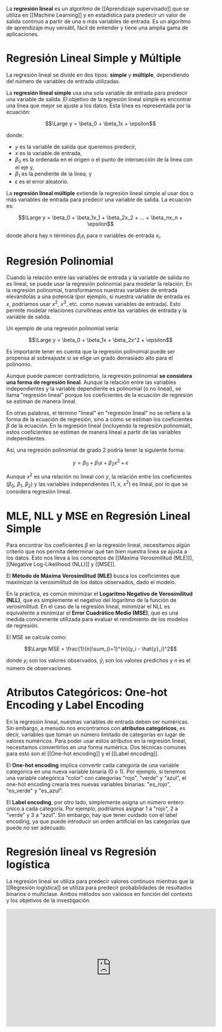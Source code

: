 La **regresión lineal** es un algoritmo de [[Aprendizaje supervisado]] que se utiliza en [[Machine Learning]] y en estadística para predecir un valor de salida continuo a partir de una o más variables de entrada. Es un algoritmo de aprendizaje muy versátil, fácil de entender y tiene una amplia gama de aplicaciones.

# Regresión Lineal Simple y Múltiple

La regresión lineal se divide en dos tipos: **simple** y **múltiple**, dependiendo del número de variables de entrada utilizadas.

La **regresión lineal simple** usa una sola variable de entrada para predecir una variable de salida. El objetivo de la regresión lineal simple es encontrar una línea que mejor se ajuste a los datos. Esta línea es representada por la ecuación:

$$\Large
y = \beta_0 + \beta_1x + \epsilon$$

donde:
- $y$ es la variable de salida que queremos predecir,
- $x$ es la variable de entrada,
- $\beta_0$ es la ordenada en el origen o el punto de intersección de la línea con el eje y,
- $\beta_1$ es la pendiente de la línea, y
- $\epsilon$ es el error aleatorio.

La **regresión lineal múltiple** extiende la regresión lineal simple al usar dos o más variables de entrada para predecir una variable de salida. La ecuación es:

$$\Large
y = \beta_0 + \beta_1x_1 + \beta_2x_2 + ... + \beta_nx_n + \epsilon$$

donde ahora hay n términos $\beta_ix_i$ para n variables de entrada $x_i$.

# Regresión Polinomial

Cuando la relación entre las variables de entrada y la variable de salida no es lineal, se puede usar la regresión polinomial para modelar la relación. En la regresión polinomial, transformamos nuestras variables de entrada elevándolas a una potencia (por ejemplo, si nuestra variable de entrada es $x$, podríamos usar $x^2$, $x^3$, etc. como nuevas variables de entrada). Esto permite modelar relaciones curvilíneas entre las variables de entrada y la variable de salida.

Un ejemplo de una regresión polinomial sería:

$$\Large
y = \beta_0 + \beta_1x + \beta_2x^2 + \epsilon$$

Es importante tener en cuenta que la regresión polinomial puede ser propensa al sobreajuste si se elige un grado demasiado alto para el polinomio.

Aunque puede parecer contradictorio, la regresión polinomial **se considera una forma de regresión lineal**. Aunque la relación entre las variables independientes y la variable dependiente es polinomial (o no lineal), se llama "regresión lineal" porque los coeficientes de la ecuación de regresión se estiman de manera lineal.

En otras palabras, el término "lineal" en "regresión lineal" no se refiere a la forma de la ecuación de regresión, sino a cómo se estiman los coeficientes $\beta$ de la ecuación. En la regresión lineal (incluyendo la regresión polinomial), estos coeficientes se estiman de manera lineal a partir de las variables independientes. 

Así, una regresión polinomial de grado 2 podría tener la siguiente forma:

$$y = \beta_0 + \beta_1x + \beta_2x^2 + \epsilon$$

Aunque $x^2$ es una relación no lineal con $y$, la relación entre los coeficientes ($\beta_0$, $\beta_1$, $\beta_2$) y las variables independientes ($1$, $x$, $x^2$) es lineal, por lo que se considera regresión lineal.


# MLE, NLL y MSE en Regresión Lineal Simple

Para encontrar los coeficientes $\beta$ en la regresión lineal, necesitamos algún criterio que nos permita determinar qué tan bien nuestra línea se ajusta a los datos. Esto nos lleva a los conceptos de [[Máxima Verosimilitud (MLE)]], [[Negative Log-Likelihood (NLL)]] y [[MSE]].

El **Método de Máxima Verosimilitud (MLE)** busca los coeficientes que maximizan la verosimilitud de los datos observados, dado el modelo.

En la práctica, es común minimizar el **Logaritmo Negativo de Verosimilitud (NLL)**, que es simplemente el negativo del logaritmo de la función de verosimilitud. En el caso de la regresión lineal, minimizar el NLL es equivalente a minimizar el **Error Cuadrático Medio (MSE)**, que es una medida comúnmente utilizada para evaluar el rendimiento de los modelos de regresión.

El MSE se calcula como:

$$\Large MSE = \frac{1}{n}\sum_{i=1}^{n}(y_i - \hat{y}_i)^2$$

donde $y_i$ son los valores observados, $\hat{y}_i$ son los valores predichos y $n$ es el número de observaciones.

# Atributos Categóricos: One-hot Encoding y Label Encoding

En la regresión lineal, nuestras variables de entrada deben ser numéricas. Sin embargo, a menudo nos encontramos con **atributos categóricos**, es decir, variables que toman un número limitado de categorías en lugar de valores numéricos. Para poder usar estos atributos en la regresión lineal, necesitamos convertirlos en una forma numérica. Dos técnicas comunes para esto son el [[One-hot encoding]] y el [[Label encoding]].

El **One-hot encoding** implica convertir cada categoría de una variable categórica en una nueva variable binaria (0 o 1). Por ejemplo, si tenemos una variable categórica "color" con categorías "rojo", "verde" y "azul", el one-hot encoding crearía tres nuevas variables binarias: "es_rojo", "es_verde" y "es_azul".

El **Label encoding**, por otro lado, simplemente asigna un número entero único a cada categoría. Por ejemplo, podríamos asignar 1 a "rojo", 2 a "verde" y 3 a "azul". Sin embargo, hay que tener cuidado con el label encoding, ya que puede introducir un orden artificial en las categorías que puede no ser adecuado.

# Regresión lineal vs Regresión logística

La regresión lineal se utiliza para predecir valores continuos mientras que la [[Regresión logística]] se utiliza para predecir probabilidades de resultados binarios o multiclase. Ambos métodos son valiosos en función del contexto y los objetivos de la investigación.



<iframe width="560" height="315" src="https://www.youtube.com/embed/k964_uNn3l0" title="YouTube video player" frameborder="0" allow="accelerometer; autoplay; clipboard-write; encrypted-media; gyroscope; picture-in-picture; web-share" allowfullscreen></iframe>
